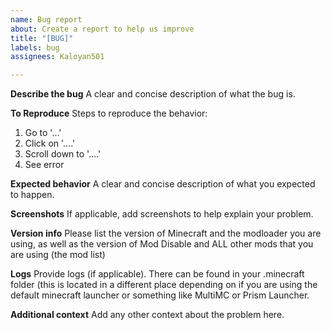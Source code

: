```yaml
---
name: Bug report
about: Create a report to help us improve
title: "[BUG]"
labels: bug
assignees: Kaloyan501

---
```


**Describe the bug**
A clear and concise description of what the bug is.

**To Reproduce**
Steps to reproduce the behavior:
1. Go to '...'
2. Click on '....'
3. Scroll down to '....'
4. See error

**Expected behavior**
A clear and concise description of what you expected to happen.

**Screenshots**
If applicable, add screenshots to help explain your problem.

**Version info**
Please list the version of Minecraft and the modloader you are using, as well as the version of Mod Disable and ALL other mods that you are using (the mod list)

**Logs**
Provide logs (if applicable). There can be found in your .minecraft folder (this is located in a different place depending on if you are using the default minecraft launcher or something like MultiMC or Prism Launcher.

**Additional context**
Add any other context about the problem here.
